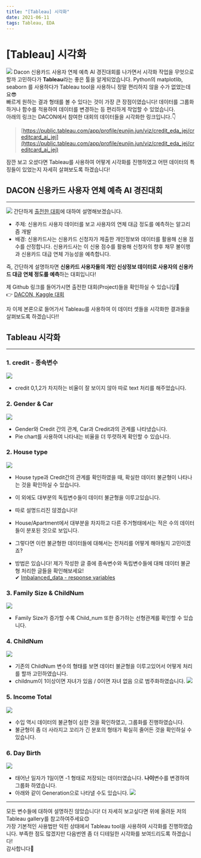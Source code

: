 ```yaml
---
title: "[Tableau] 시각화"
date: 2021-06-11
tags: Tableau, EDA
---
```

# [Tableau] 시각화
![](/hueman_images/kaggle/tableau.png)
Dacon 신용카드 사용자 연체 예측 AI 경진대회를 나가면서 시각화 작업을 무엇으로 할까 고민하다가 **Tableau**라는 좋은 툴을 알게되었습니다.
Python의 matplotlib, seaborn 를 사용하다가 Tableau tool을 사용하니 정말 편리하지 않을 수가 없었는데요😎\
빠르게 원하는 결과 형태를 볼 수 있다는 것이 가장 큰 장점이였습니다!
데이터를 그룹화하거나 함수를 적용하여 데이터를 변경하는 등 편리하게 작업할 수 있었습니다.\
아래의 링크는 DACON에서 참여한 대회의 데이터들을 시각화한 링크입니다.👇
> [https://public.tableau.com/app/profile/eunjin.jun/viz/credit_eda_jej/creditcard_ai_jej](https://public.tableau.com/app/profile/eunjin.jun/viz/credit_eda_jej/creditcard_ai_jej)

잠깐 보고 오셨다면 Tableau를 사용하여 어떻게 시각화를 진행하였고 어떤 데이터의 특징들이 있었는지 자세히 살펴보도록 하겠습니다!

## DACON 신용카드 사용자 연체 예측 AI 경진대회 


---
![](/hueman_images/kaggle/creditcard.png)
간단하게 [출전한 대회](https://dacon.io/competitions/official/235713/overview/description/)에 대하여 설명해보겠습니다.
- 주제: 신용카드 사용자 데이터를 보고 사용자의 연체 대금 정도를 예측하는 알고리즘 개발 
- 배경: 신용카드사는 신용카드 신청자가 제출한 개인정보와 데이터를 활용해 신용 점수를 산정합니다. 신용카드사는 이 신용 점수를 활용해 신청자의 향후 채무 불이행과 신용카드 대급 연체 가능성을 예측합니다.

즉, 간단하게 설명하자면 **신용카드 사용자들의 개인 신상정보 데이터로 사용자의 신용카드 대금 연체 정도를 예측**하는 대회입니다!

제 Github 링크를 들어가시면 출전한 대회(Project)들을 확인하실 수 있습니당🥰\
👉 [DACON, Kaggle 대회](https://github.com/eunjin-jun717/Project/tree/main/DACON%20%EC%8B%A0%EC%9A%A9%EC%B9%B4%EB%93%9C%20%EC%82%AC%EC%9A%A9%EC%9E%90%20%EC%97%B0%EC%B2%B4%20%EC%98%88%EC%B8%A1%20AI%20%EA%B2%BD%EC%A7%84%EB%8C%80%ED%9A%8C)

자 이제 본론으로 들어가서 Tableau를 사용하여 이 데이터 셋들을 시각화한 결과들을 살펴보도록 하겠습니다!!





## Tableau 시각화


---



### 1. credit - 종속변수
![](/hueman_images/kaggle/credit.png)
- credit 0,1,2가 차지하는 비율이 잘 보이지 않아 따로 text 처리를 해주었습니다.


### 2. Gender & Car
![](/hueman_images/kaggle/gender_car.png)
- Gender와 Credit 간의 관계, Car과 Credit과의 관계를 나타냈습니다. 
- Pie chart를 사용하여 나타내는 비율을 더 뚜렷하게 확인할 수 있습니다.


### 2. House type
![](/hueman_images/kaggle/housetype.png)
- House type과 Credit간의 관계를 확인하였을 때, 확실한 데이터 불균형이 나타나는 것을 확인하실 수 있습니다.
- 이 외에도 대부분의 독립변수들이 데이터 불균형을 이루고있습니다. 
- 따로 설명드리진 않겠습니다!
 
- House/Apartment에서 대부분을 차지하고 다른 주거형태에서는 적은 수의 데이터들이 분포된 것으로 보입니다. 
- 그렇다면 이런 불균형한 데이터들에 대해서는 전처리를 어떻게 해야될지 고민이겠죠?
- 방법은 있습니다! 제가 작성한 글 중에 종속변수와 독립변수들에 대해 데이터 불균형 처리한 글들을 확인해보세요!\
✔ [Imbalanced_data - response variables](https://eunjin-jun717.github.io/2021/05/13/Python/ML/imbalanced_data_response_variables/)

### 3. Family Size & ChildNum
![](/hueman_images/kaggle/familysize_childnum.png)
- Family Size가 증가할 수록 Child_num 또한 증가하는 선형관계를 확인할 수 있습니다. 

### 4. ChildNum
![](/hueman_images/kaggle/ori_childnum.png)
- 기존의 ChildNum 변수의 형태를 보면 데이터 불균형을 이루고있어서 어떻게 처리를 할까 고민하였습니다. 
- childnum이 1이상이면 자녀가 있음 / 0이면 자녀 없음 으로 범주화하였습니다. 
![](/hueman_images/kaggle/childnum.png)

### 5. Income Total
![](/hueman_images/kaggle/incometotal.png)
- 수입 역시 데이터의 불균형이 심한 것을 확인하였고, 그룹화를 진행하였습니다. 
- 불균형이 좀 더 사라지고 꼬리가 긴 분포의 형태가 확실히 줄어든 것을 확인하실 수 있습니다.


### 6. Day Birth
![](/hueman_images/kaggle/day_birth.png)
- 태어난 일자가 1일이면 -1 형태로 저장되는 데이터였습니다. **나이**변수를 변경하여 그룹화 하였습니다. 
- 아래와 같이 Generation으로 나타낼 수도 있습니다. 
![](/hueman_images/kaggle/age.png)


---
모든 변수들에 대하여 설명하진 않았습니다! 더 자세히 보고싶다면 위에 올려둔 저의 Tableau gallery를 참고하여주세요😊\
가장 기본적인 사용법만 익힌 상태에서 Tableau tool을 사용하여 시각화를 진행하였습니다. 부족한 점도 많겠지만 다음번엔 좀 더 디테일한 시각화를 보여드리도록 하겠습니다!\
감사합니다👏





